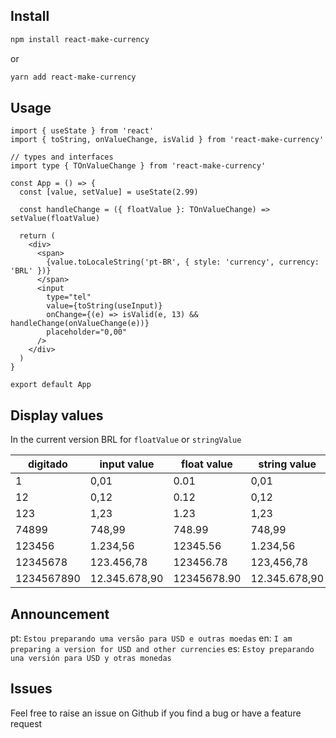 ## Install
```sh
npm install react-make-currency
```
or
```sh
yarn add react-make-currency
```

## Usage
```tsx
import { useState } from 'react'
import { toString, onValueChange, isValid } from 'react-make-currency'

// types and interfaces
import type { TOnValueChange } from 'react-make-currency'

const App = () => {
  const [value, setValue] = useState(2.99)

  const handleChange = ({ floatValue }: TOnValueChange) => setValue(floatValue)

  return (
    <div>
      <span>
        {value.toLocaleString('pt-BR', { style: 'currency', currency: 'BRL' })}
      </span>
      <input
        type="tel"
        value={toString(useInput)}
        onChange={(e) => isValid(e, 13) && handleChange(onValueChange(e))}
        placeholder="0,00"
      />
    </div>
  )
}

export default App
```

## Display values
In the current version BRL for `floatValue` or `stringValue`


| digitado   	| input value   	| float value 	| string value  	|
|------------	|---------------	|-------------	|---------------	|
| 1          	| 0,01          	| 0.01        	| 0,01          	|
| 12         	| 0,12          	| 0.12        	| 0,12          	|
| 123        	| 1,23          	| 1.23        	| 1,23          	|
| 74899      	| 748,99        	| 748.99      	| 748,99        	|
| 123456     	| 1.234,56      	| 12345.56    	| 1.234,56      	|
| 12345678   	| 123.456,78    	| 123456.78   	| 123,456,78    	|
| 1234567890 	| 12.345.678,90 	| 12345678.90 	| 12.345.678,90 	|


## Announcement
pt: `Estou preparando uma versão para USD e outras moedas`
en: `I am preparing a version for USD and other currencies`
es: `Estoy preparando una versión para USD y otras monedas`

## Issues

Feel free to raise an issue on Github if you find a bug or have a feature request
